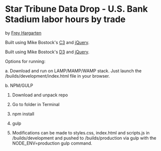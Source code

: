 Star Tribune Data Drop - U.S. Bank Stadium labor hours by trade
================

by [Frey Hargarten](https://github.com/jeffhargarten)

Built using Mike Bostock's [C3](https://github.com/masayuki0812/c3) and [jQuery](https://github.com/jquery/jquery).

Built using Mike Bostock's [D3](https://github.com/mbostock/d3) and [jQuery](https://github.com/jquery/jquery).

Options for running:

a. Download and run on LAMP/MAMP/WAMP stack. Just launch the /builds/development/index.html file in your browser.

b. NPM/GULP

1. Download and unpack repo

2. Go to folder in Terminal

3. npm install

4. gulp

5. Modifications can be made to styles.css, index.html and scripts.js in /builds/development and pushed to /builds/production via gulp with the NODE_ENV=production gulp command.